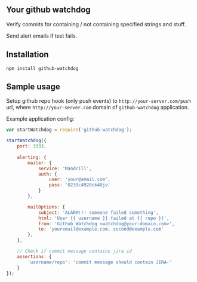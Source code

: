 ## Your github watchdog

Verify commits for containing / not containing specified strings and stuff.

Send alert emails if test fails.

## Installation

```
npm install github-watchdog
```

## Sample usage

Setup github repo hook (only push events) to `http://your-server.com/push` url, where `http://your-server.com` domain of `github-watchdog` application.

Example application config:

```javascript
var startWatchdog = require('github-watchdog');

startWatchdog({
	port: 3333,
	
	alerting: {
		mailer: {
			service: 'Mandrill',
			auth: {
				user: 'your@email.com',
				pass: '0239c4920ck40jv'
			}
		},

		mailOptions: {
			subject: 'ALARM!!! someone failed something',
			html: 'User {{ username }} failed at {{ repo }}',
			from: 'Github Watchdog <watchdog@your-domain.com>',
			to: 'youremail@example.com, second@example.com'
		},
	},

	// Check if commit message contains jira id
	assertions: {
		'username/repo': 'commit message should contain JIRA-'
	}
});
```

